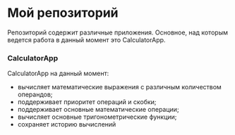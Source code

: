 # Мой репозиторий

Репозиторий содержит различные приложения.
Основное, над которым ведется работа в данный момент это CalculatorApp.

### CalculatorApp

CalculatorApp на данный момент:
- вычисляет математические выражения с различным количеством операндов;
- поддерживает приоритет операций и скобки;
- поддерживает основные математические операции;
- вычисляет основные тригонометрические функции;
- сохраняет историю вычислений
